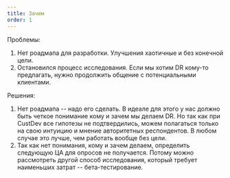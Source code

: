 ```yaml
---
title: Зачем
order: 1
---
```


Проблемы:
1. Нет роадмапа для разработки. Улучшения хаотичные и без конечной цели.
2. Остановился процесс исследования. Если мы хотим DR кому-то предлагать, нужно продолжить общение с потенциальными клиентами.

Решения:
1. Нет роадмапа -- надо его сделать. В идеале для этого у нас должно быть четкое понимание кому и зачем мы делаем DR. Но так как при CustDev все гипотезы не подтвердились, можем полагаться только на свою интуицию и мнение авторитетных респондентов. В любом случае это лучше, чем работать вообще без цели.
2. Так как нет понимания, кому и зачем делаем, определить следующую ЦА для опросов не получается. Потому можно рассмотреть другой способ исследования, который требует наименьших затрат -- бета-тестирование. 